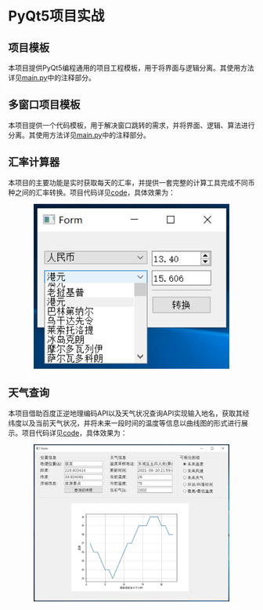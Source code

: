 # PyQt5项目实战

## 项目模板

本项目提供PyQt5编程通用的项目工程模板，用于将界面与逻辑分离。其使用方法详见[main.py](https://github.com/wzy6642/PyQt5/blob/master/%E9%A1%B9%E7%9B%AE%E6%A8%A1%E6%9D%BF/main.py)中的注释部分。

## 多窗口项目模板
本项目提供一个代码模板，用于解决窗口跳转的需求，并将界面、逻辑、算法进行分离。其使用方法详见[main.py](https://github.com/wzy6642/PyQt5/blob/master/%E5%A4%9A%E7%AA%97%E5%8F%A3%E9%A1%B9%E7%9B%AE%E6%A8%A1%E6%9D%BF/main.py)中的注释部分。


## 汇率计算器

本项目的主要功能是实时获取每天的汇率，并提供一套完整的计算工具完成不同币种之间的汇率转换。项目代码详见[code](https://github.com/wzy6642/PyQt5/blob/master/%E5%AE%9E%E6%97%B6%E6%B1%87%E7%8E%87%E6%8D%A2%E7%AE%97/run.py)，具体效果为：
<div align=center>
<img width="400" src="实时汇率换算/汇率转换.PNG" alt="封面"/>
</div>

## 天气查询

本项目借助百度正逆地理编码API以及天气状况查询API实现输入地名，获取其经纬度以及当前天气状况，并将未来一段时间的温度等信息以曲线图的形式进行展示。项目代码详见[code](https://github.com/wzy6642/PyQt5/blob/master/%E5%A4%A9%E6%B0%94%E6%9F%A5%E8%AF%A2/run.py)，具体效果为：
<div align=center>
<img width="400" src="天气查询/天气.PNG" alt="封面"/>
</div>
